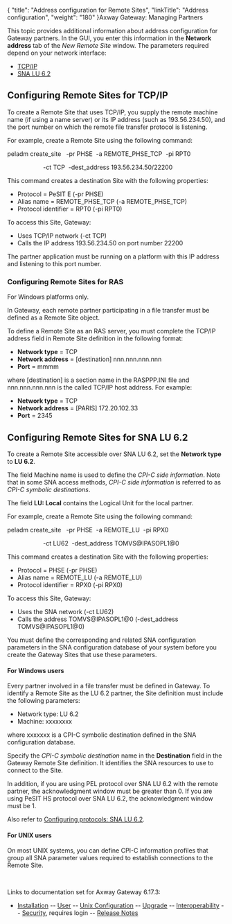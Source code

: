 {
    "title": "Address configuration for Remote Sites",
    "linkTitle": "Address configuration",
    "weight": "180"
}<span class="mc-variable axway_variables.Component_Long_Name variable">Axway Gateway</span>: Managing Partners

This topic provides additional information about address configuration for Gateway partners. In the GUI, you enter this information in the <span style="font-weight: bold;">Network address</span> tab of the <span style="font-style: italic;">New Remote Site</span> window. The parameters required depend on your network interface:

-   [TCP/IP](#TCP_IP)
-   [SNA LU 6.2](#SNA_LU62)

<span id="TCP_IP"></span>

## Configuring Remote Sites for TCP/IP

To create a Remote Site that uses TCP/IP, you supply the remote machine name (if using a name server) or its IP address (such as 193.56.234.50), and the port number on which the remote file transfer protocol is listening.

For example, create a Remote Site using the following command:

peladm create\_site   -pr PHSE  -a REMOTE\_PHSE\_TCP  -pi RPT0

                     -ct TCP  -dest\_address 193.56.234.50/22200

This command creates a destination Site with the following properties:

-   Protocol = PeSIT E (<span class="code">-pr PHSE</span>)
-   Alias name = REMOTE\_PHSE\_TCP (<span class="code">-a REMOTE\_PHSE\_TCP</span>)
-   Protocol identifier = RPT0 (<span class="code">-pi RPT0</span>)

To access this Site, Gateway:

-   Uses TCP/IP network (<span class="code">-ct TCP</span>)
-   Calls the IP address 193.56.234.50 on port number 22200

The partner application must be running on a platform with this IP address and listening to this port number.

<span id="RAS"></span>

### Configuring Remote Sites for RAS

For Windows platforms only.

In Gateway, each remote partner participating in a file transfer must be defined as a Remote Site object.

To define a Remote Site as an RAS server, you must complete the TCP/IP address field in Remote Site definition in the following format:

-   <span style="font-weight: bold;">Network type</span> = TCP
-   <span style="font-weight: bold;">Network address</span> = \[destination\] nnn.nnn.nnn.nnn
-   <span style="font-weight: bold;">Port</span> = mmmm

where \[destination\] is a section name in the RASPPP.INI file and nnn.nnn.nnn.nnn is the called TCP/IP host address. For example:

-   <span style="font-weight: bold;">Network type</span> = TCP
-   <span style="font-weight: bold;">Network address</span> = \[PARIS\] 172.20.102.33
-   <span style="font-weight: bold;">Port</span> = 2345

<span id="CAPI"></span>

### 

<span id="SNA_LU62"></span>

## Configuring Remote Sites for SNA LU 6.2

To create a Remote Site accessible over SNA LU 6.2, set the <span style="font-weight: bold;">Network type</span> to <span style="font-weight: bold;">LU 6.2</span>.

The field Machine name is used to define the <span style="font-style: italic;">CPI-C side information</span>. Note that in some SNA access methods, <span style="font-style: italic;">CPI-C side information</span> is referred to as <span style="font-style: italic;">CPI-C symbolic destinations</span>.

The field <span style="font-weight: bold;">LU: Local</span> contains the Logical Unit for the local partner.

For example, create a Remote Site using the following command:

peladm create\_site   -pr PHSE  -a REMOTE\_LU  -pi RPX0

                     -ct LU62  -dest\_address TOMVS@IPASOPL1@0

This command creates a destination Site with the following properties:

-   Protocol = PHSE (<span class="code">-pr PHSE</span>)
-   Alias name = REMOTE\_LU (<span class="code">-a REMOTE\_LU</span>)
-   Protocol identifier = RPX0 (<span class="code">-pi RPX0</span>)

To access this Site, Gateway:

-   Uses the SNA network (<span class="code">-ct LU62</span>)
-   Calls the address TOMVS@IPASOPL1@0 (<span class="code">-dest\_address TOMVS@IPASOPL1@0</span>)

You must define the corresponding and related SNA configuration parameters in the SNA configuration database of your system before you create the Gateway Sites that use these parameters.

#### For Windows users

Every partner involved in a file transfer must be defined in Gateway. To identify a Remote Site as the LU 6.2 partner, the Site definition must include the following parameters:

-   Network type: LU 6.2
-   Machine: xxxxxxxx

where xxxxxxx is a CPI-C symbolic destination defined in the SNA configuration database.

Specify the <span style="font-style: italic;">CPI-C symbolic destination</span> name in the <span style="font-weight: bold;">Destination</span> field in the Gateway Remote Site definition. It identifies the SNA resources to use to connect to the Site.

In addition, if you are using PEL protocol over SNA LU 6.2 with the remote partner, the acknowledgment window must be greater than 0. If you are using PeSIT HS protocol over SNA LU 6.2, the acknowledgment window must be 1.

Also refer to [Configuring protocols: SNA LU 6.2](../../../../configuration_start_here/config_protocols_about/config_sna_lu_6_2#CPI-C_Symbolic_Destination).

#### For UNIX users

On most UNIX systems, you can define CPI-C information profiles that group all SNA parameter values required to establish connections to the Remote Site.

 

Links to documentation set for Axway Gateway <span class="mc-variable axway_variables.Release_Number variable">6.17.3</span>:

-   [Installation](/bundle/Gateway_6173_InstallationGuide_allOS_en_HTML5/page/Content/start_page.htm) -- [User](/bundle/Gateway_6173_UsersGuide_allOS_en_HTML5/page/Content/start_page.htm) -- [Unix Configuration](/bundle/Gateway_6173_ConfigurationGuide_UNIX_en_HTML5/page/Content/start_page.htm) -- [Upgrade](/bundle/Gateway_6173_UpgradeGuide_allOS_en_HTML5/page/Content/start_page.htm) -- [Interoperability](/bundle/Gateway_6173_InteroperabilityGuide_allOS_en_HTML5/page/Content/start_page.htm) -- [Security](/bundle/Gateway_6173_SecurityGuide_allOS_en_HTML5/page/Content/start_page.htm), requires login -- [Release Notes](/bundle/Gateway_6173_ReleaseNotes_allOS_en_HTML5/page/Content/Gateway_ReleaseNotes_allOS_en.htm)
